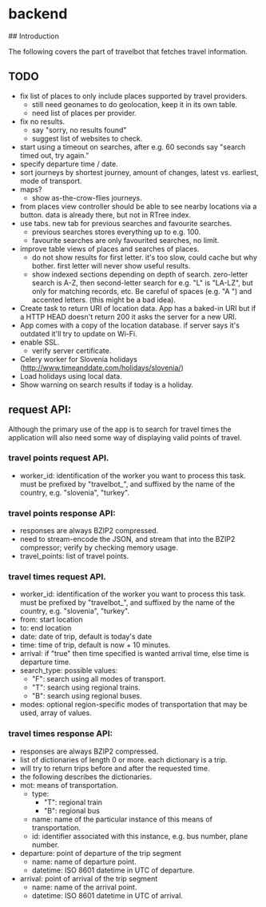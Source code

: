 # backend

## Introduction

The following covers the part of travelbot that fetches travel information.

## TODO

-   fix list of places to only include places supported by travel providers.
    -   still need geonames to do geolocation, keep it in its own table.
    -   need list of places per provider.
-   fix no results.
    -   say "sorry, no results found"
    -   suggest list of websites to check.
-   start using a timeout on searches, after e.g. 60 seconds say "search timed out, try again."
-   specify departure time / date.
-   sort journeys by shortest journey, amount of changes, latest vs. earliest, mode of transport.
-   maps?
    -   show as-the-crow-flies journeys.
-   from places view controller should be able to see nearby locations via a button. data is already there, but not in RTree index.
-   use tabs. new tab for previous searches and favourite searches.
    -   previous searches stores everything up to e.g. 100.
    -   favourite searches are only favourited searches, no limit.
-   improve table views of places and searches of places.
    -   do not show results for first letter. it's too slow, could cache but why bother. first letter will never show useful results.
    -   show indexed sections depending on depth of search. zero-letter search is A-Z, then second-letter search for e.g. "L" is "LA-LZ", but only for matching records, etc. Be careful of spaces (e.g. "A ") and accented letters. (this might be a bad idea).
-   Create task to return URI of location data. App has a baked-in URI but if a HTTP HEAD doesn't return 200 it asks the server for a new URI.
-   App comes with a copy of the location database. if server says it's outdated it'll try to update on Wi-Fi.
-   enable SSL.
    -   verify server certificate.
-   Celery worker for Slovenia holidays (http://www.timeanddate.com/holidays/slovenia/)
-	Load holidays using local data.
-   Show warning on search results if today is a holiday.

## request API:

Although the primary use of the app is to search for travel times the application will also need some way of displaying valid points of travel.

### travel points request API.

-   worker_id: identification of the worker you want to process this task. must be prefixed by "travelbot_", and suffixed by the name of the country, e.g. "slovenia", "turkey".

### travel points response API:

-   responses are always BZIP2 compressed.
-   need to stream-encode the JSON, and stream that into the BZIP2 compressor; verify by checking memory usage.
-   travel_points: list of travel points.

### travel times request API.

-   worker_id: identification of the worker you want to process this task. must be prefixed by "travelbot_", and suffixed by the name of the country, e.g. "slovenia", "turkey".
-   from: start location
-   to: end location
-   date: date of trip, default is today's date
-   time: time of trip, default is now + 10 minutes.
-   arrival: if "true" then time specified is wanted arrival time, else time is departure time.
-   search\_type: possible values:
    -   "F": search using all modes of transport.
    -   "T": search using regional trains.
    -   "B": search using regional buses.
-   modes: optional region-specific modes of transportation that may be used, array of values.

### travel times response API:

-   responses are always BZIP2 compressed.
-   list of dictionaries of length 0 or more. each dictionary is a trip.
-   will try to return trips before and after the requested time.
-   the following describes the dictionaries.
-   mot: means of transportation.
    -   type:
        -   "T": regional train
        -   "B": regional bus
    -   name: name of the particular instance of this means of transportation.
    -   id: identifier associated with this instance, e.g. bus number, plane number.
-   departure: point of departure of the trip segment
    -   name: name of departure point.
    -   datetime: ISO 8601 datetime in UTC of departure.
-   arrival: point of arrival of the trip segment
    -   name: name of the arrival point.
    -   datetime: ISO 8601 datetime in UTC of arrival.

